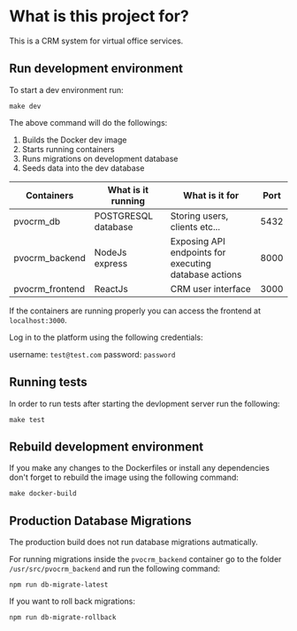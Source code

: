 # What is this project for?

This is a CRM system for virtual office services.

## Run development environment

To start a dev environment run:

```
make dev
```

The above command will do the followings:

1. Builds the Docker dev image
2. Starts running containers
3. Runs migrations on development database
4. Seeds data into the dev database

Containers | What is it running | What is it for | Port |
------------ | ------------- | ------------- | ------------- 
| pvocrm_db     | POSTGRESQL database | Storing users, clients etc... | 5432 |
| pvocrm_backend      | NodeJs express      | Exposing API endpoints for executing database actions |   8000 |
| pvocrm_frontend | ReactJs      | CRM user interface |   3000 |

If the containers are running properly you can access the frontend at `localhost:3000`.

Log in to the platform using the following credentials:

username: `test@test.com`
password: `password`

## Running tests

In order to run tests after starting the devlopment server run the following:

```
make test
```

## Rebuild development environment

If you make any changes to the Dockerfiles or install any dependencies don't forget to rebuild the image using the following command:

```
make docker-build
```

## Production Database Migrations

The production build does not run database migrations autmatically.

For running migrations inside the `pvocrm_backend` container go to the folder `/usr/src/pvocrm_backend` and run the following command:

```
npm run db-migrate-latest
```

If you want to roll back migrations:

```
npm run db-migrate-rollback
```